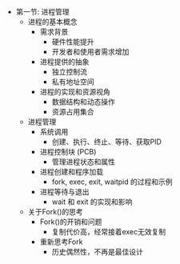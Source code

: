 - 第一节: 进程管理
  - 进程的基本概念
    - 需求背景
      - 硬件性能提升
      - 开发者和使用者需求增加
    - 进程提供的抽象
      - 独立控制流
      - 私有地址空间
    - 进程的实现和资源视角
      - 数据结构和动态操作
      - 资源占用集合
  - 进程管理
    - 系统调用
      - 创建、执行、终止、等待、获取PID
    - 进程控制块 (PCB)
      - 管理进程状态和属性
    - 进程创建和程序加载
      - fork, exec, exit, waitpid 的过程和示例
    - 进程等待与退出
      - wait 和 exit 的实现和影响
  - 关于Fork()的思考
    - Fork()的开销和问题
      - 复制代价高，经常接着exec无效复制
    - 重新思考Fork
      - 历史偶然性，不再是最佳设计
